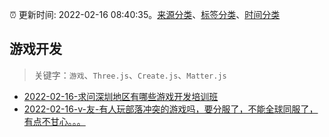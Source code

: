 :alarm_clock: 更新时间: 2022-02-16 08:40:35。[来源分类](../README.md)、[标签分类](../TAGS.md)、[时间分类](../TIMELINE.md)

## 游戏开发


> 关键字：`游戏`、`Three.js`、`Create.js`、`Matter.js`



- [2022-02-16-求问深圳地区有哪些游戏开发培训班](https://www.v2ex.com/t/834245) 
- [2022-02-16-v-友-有人玩部落冲突的游戏吗，要分服了，不能全球同服了，有点不甘心。。。](https://www.v2ex.com/t/834239) 